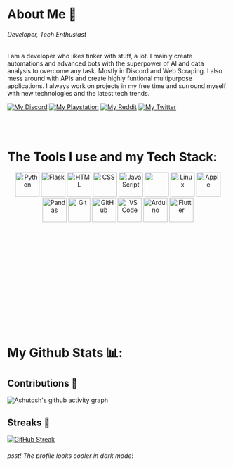 

# **About Me 👋**

<h6>Developer, Tech Enthusiast</h6>
 
I am a developer who likes tinker with stuff, a lot. I mainly create automations and advanced bots with the superpower of AI and data analysis to overcome any task. Mostly in Discord and Web Scraping. I also mess around with APIs and create highly funtional multipurpose applications. I always work on projects in my free time and surround myself with new technologies and the latest tech trends. 

[![My Discord](https://custom-icon-badges.demolab.com/badge/-Join%20The%20Discord-5865F2?style=for-the-badge&logo=discord&logoColor=white)](https://discord.gg/GDgZ9J26Mr)
[![My Playstation](https://custom-icon-badges.demolab.com/badge/-My%20Playstation-navy?style=for-the-badge&logo=playstation&logoColor=white)](https://www.playstation.com/)
[![My Reddit](https://custom-icon-badges.demolab.com/badge/-Find%20Me%20On%20Reddit-orange?style=for-the-badge&logo=reddit&logoColor=white)](https://www.reddit.com/user/Top-Replacement5233/)
[![My Twitter](https://custom-icon-badges.demolab.com/badge/-My%20Twitter-blue?style=for-the-badge&logo=twitter&logoColor=white)](https://twitter.com/cop6567?t=m9nmKu5lSWyVFz_AYEJf7A&s=09)


<br><br>

# **The Tools I use and my Tech Stack:**


<div style="margin-bottom: 200px;">
  <p align="center" style="margin-bottom: 70px;">
    <img src="https://cdn.jsdelivr.net/npm/devicon/icons/python/python-original.svg" alt="Python" width="55" height="55">
    <img src="https://cdn.jsdelivr.net/npm/devicon/icons/flask/flask-original.svg" alt="Flask" width="55" height="55">
    <img src="https://cdn.jsdelivr.net/npm/devicon/icons/html5/html5-original.svg" alt="HTML" width="55" height="55">
    <img src="https://cdn.jsdelivr.net/npm/devicon/icons/css3/css3-original.svg" alt="CSS" width="55" height="55">
    <img src="https://cdn.jsdelivr.net/npm/devicon/icons/javascript/javascript-original.svg" alt="JavaScript" width="55" height="55">
    <img src="https://cdn.jsdelivr.net/gh/devicons/devicon/icons/bootstrap/bootstrap-original.svg" width="55" height="55">        
    <img src="https://cdn.jsdelivr.net/npm/devicon/icons/linux/linux-original.svg" alt="Linux" width="55" height="55">
    <img src="https://cdn.jsdelivr.net/npm/devicon/icons/apple/apple-original.svg" alt="Apple" width="55" height="55">
    <img src="https://cdn.jsdelivr.net/npm/devicon/icons/pandas/pandas-original.svg" alt="Pandas" width="55" height="55">
    <img src="https://cdn.jsdelivr.net/npm/devicon/icons/git/git-original.svg" alt="Git" width="50" height="55">
    <img src="https://cdn.jsdelivr.net/npm/devicon/icons/github/github-original.svg" alt="GitHub" width="55" height="55">
    <img src="https://cdn.jsdelivr.net/gh/devicons/devicon/icons/vscode/vscode-original.svg" alt="VS Code" width="55" height="55">        
    <img src="https://cdn.jsdelivr.net/npm/devicon/icons/arduino/arduino-original-wordmark.svg" alt="Arduino" width="55" height="55">
    <img src="https://cdn.jsdelivr.net/npm/devicon/icons/flutter/flutter-original.svg" alt="Flutter" width="55" height="55">
   
  </p>
</div>


<br><br>

# My Github Stats 📊:

<h2>Contributions 🤝</h2>

![Ashutosh's github activity graph](https://github-readme-activity-graph.cyclic.app/graph?username=cop6567&theme=tokyo-night)

<h2>Streaks 🏅</h2>

[![GitHub Streak](https://streak-stats.demolab.com/?user=cop6567&theme=tokyonight)](https://git.io/streak-stats)
<h6>psst! The profile looks cooler in dark mode!</h6>


